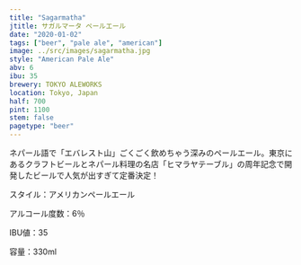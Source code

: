 ```yaml
---
title: "Sagarmatha"
jtitle: サガルマータ ペールエール
date: "2020-01-02"
tags: ["beer", "pale ale", "american"]
image: ../src/images/sagarmatha.jpg
style: "American Pale Ale"
abv: 6
ibu: 35
brewery: TOKYO ALEWORKS
location: Tokyo, Japan
half: 700
pint: 1100
stem: false
pagetype: "beer"
---
```


ネパール語で「エバレスト山」ごくごく飲めちゃう深みのペールエール。東京にあるクラフトビールとネパール料理の名店「ヒマラヤテーブル」の周年記念で開発したビールで人気が出すぎて定番決定！

スタイル：アメリカンペールエール

アルコール度数：6％

IBU値：35

容量：330ml